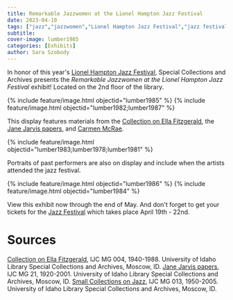 ```yaml
---
title: Remarkable Jazzwomen at the Lionel Hampton Jazz Festival
date: 2023-04-10
tags: ["jazz","jazzwomen","Lionel Hampton Jazz Festival","jazz festival","exhibits","displays"]
subtitle: 
cover-image: lumber1985
categories: [Exhibits]
author: Sara Szobody
---
```


In honor of this year's [Lionel Hampton Jazz Festival](https://www.uidaho.edu/class/jazzfest), Special Collections and Archives presents the *Remarkable Jazzwomen at the Lionel Hampton Jazz Festival* exhibit! Located on the 2nd floor of the library.

{% include feature/image.html objectid="lumber1985" %}
{% include feature/image.html objectid="lumber1982;lumber1987" %}

This display features materials from the [Collection on Ella Fitzgerald](https://archiveswest.orbiscascade.org/ark:80444/xv28439), the [Jane Jarvis papers](https://archiveswest.orbiscascade.org/ark:80444/xv07022), and [Carmen McRae](https://archiveswest.orbiscascade.org/ark:80444/xv34854).

{% include feature/image.html objectid="lumber1983;lumber1978;lumber1981" %}

Portraits of past performers are also on display and include when the artists attended the jazz festival. 

{% include feature/image.html objectid="lumber1986" %}
{% include feature/image.html objectid="lumber1984" %}

View this exhibit now through the end of May. And don't forget to get your tickets for the [Jazz Festival](https://www.uidaho.edu/class/jazzfest) which takes place April 19th - 22nd.

# Sources

[Collection on Ella Fitzgerald](https://archiveswest.orbiscascade.org/ark:80444/xv28439), IJC MG 004, 1940-1988. University of Idaho Library Special Collections and Archives, Moscow, ID.
[Jane Jarvis papers](https://archiveswest.orbiscascade.org/ark:80444/xv07022), IJC MG 21, 1920-2001. University of Idaho Library Special Collections and Archives, Moscow, ID.
[Small Collections on Jazz](https://archiveswest.orbiscascade.org/ark:80444/xv34854), IJC MG 013, 1950-2005. University of Idaho Library Special Collections and Archives, Moscow, ID.